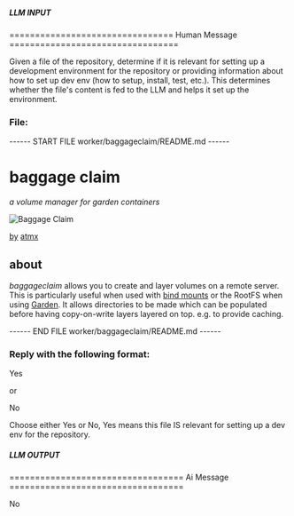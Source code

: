 ##### LLM INPUT #####
================================ Human Message =================================

Given a file of the repository, determine if it is relevant for setting up a development environment for the repository or providing information about how to set up dev env (how to setup, install, test, etc.). This determines whether the file's content is fed to the LLM and helps it set up the environment.

### File:
------ START FILE worker/baggageclaim/README.md ------
# baggage claim

*a volume manager for garden containers*

![Baggage Claim](https://farm4.staticflickr.com/3365/4623535134_c88f474f8d_d.jpg)

[by](https://creativecommons.org/licenses/by-nc-nd/2.0/) [atmx](https://www.flickr.com/photos/atmtx/)

## about

*baggageclaim* allows you to create and layer volumes on a remote server. This
is particularly useful when used with [bind mounts][bind-mounts] or the RootFS
when using [Garden][garden]. It allows directories to be made which can be
populated before having copy-on-write layers layered on top. e.g. to provide
caching.

[bind-mounts]: http://man7.org/linux/man-pages/man8/mount.8.html#COMMAND-LINE_OPTIONS
[garden]: https://github.com/cloudfoundry-incubator/garden-linux

------ END FILE worker/baggageclaim/README.md ------

### Reply with the following format:

<rel>Yes</rel>

or

<rel>No</rel>

Choose either Yes or No, Yes means this file IS relevant for setting up a dev env for the repository.

##### LLM OUTPUT #####
================================== Ai Message ==================================

<rel>No</rel>